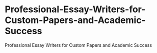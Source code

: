 # Professional-Essay-Writers-for-Custom-Papers-and-Academic-Success
Professional Essay Writers for Custom Papers and Academic Success
